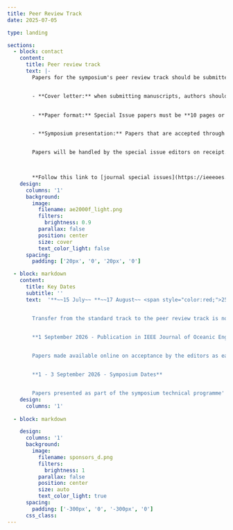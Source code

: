 ```yaml
---
title: Peer Review Track
date: 2025-07-05

type: landing

sections:
  - block: contact
    content:
      title: Peer review track
      text: |-
        Papers for the symposium's peer review track should be submitted directly to the IEEE Journal of Oceanic Engineering Special Issue through the **[Journal’s website](https://controls.papercept.net/journals/joe)** by ~~15 July~~  ~~17 August~~ **<span style="color:red;">25 August</span>** 2025.


        - **Cover letter:** when submitting manuscripts, authors should indicate the contribution is intended for the **AUV 2026** Special Issue.
        

        - **Paper format:** Special Issue papers must be **10 pages or less**, in two-column, single line spacing format, and written using the **[conference template](https://www.ieee.org/conferences/publishing/templates.html)**. Authors should not follow general author instructions on the Journal website.


        - **Symposium presentation:** Papers that are accepted through this peer-review track **must** be presented at the symposium


        Papers will be handled by the special issue editors on receipt. Those accepted will be made available online as early as possible. If a paper submitted to the peer review track is found to be unsuitable for the journal, it may be transferred to the standard track, at the discretion of the editorial board, conference technical committee, and the agreement of the authors.


        
        **Follow this link to [journal special issues](https://ieeeoes.org/publication/ieee-joe/) or this direct link for [pdf instructions](https://ieeexplore.ieee.org/ielx8/48/10839485/10839495.pdf?tp=&arnumber=10839495&isnumber=10839485&ref=)**
    design:
      columns: '1'
      background:
        image: 
          filename: ae2000f_light.png
          filters:
            brightness: 0.9
          parallax: false
          position: center
          size: cover
          text_color_light: false
      spacing:
        padding: ['20px', '0', '20px', '0']

  - block: markdown
    content:
      title: Key Dates
      subtitle: ''
      text:  '**~~15 July~~ **~~17 August~~ <span style="color:red;">25 August</span> 2025 - Submission deadline**                     


        Transfer from the standard track to the peer review track is not possible       


        **1 September 2026 - Publication in IEEE Journal of Oceanic Engineering Special Issue** 

        
        Papers made available online on acceptance by the editors as early as possible


        **1 - 3 September 2026 - Symposium Dates**


        Papers presented as part of the symposium technical programme'
    design:
      columns: '1'
      
  - block: markdown

    design:
      columns: '1'
      background:
        image: 
          filename: sponsors_d.png
          filters:
            brightness: 1
          parallax: false
          position: center
          size: auto
          text_color_light: true
      spacing:
        padding: ['-300px', '0', '-300px', '0']
      css_class:
---
```

